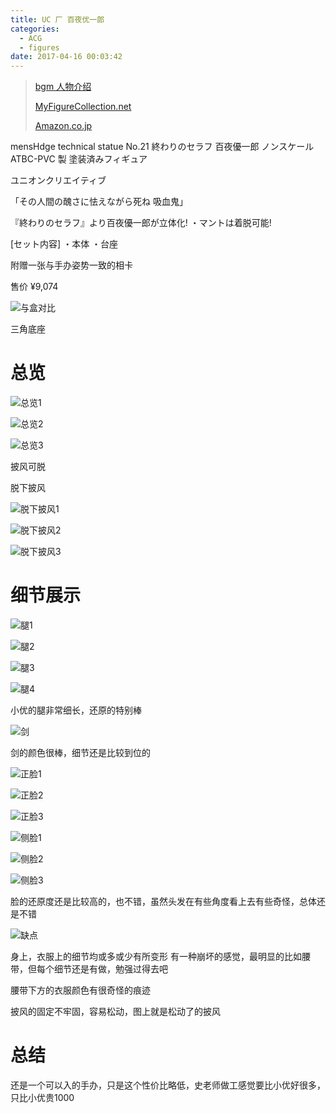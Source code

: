```yaml
---
title: UC 厂 百夜优一郎
categories:
  - ACG
  - figures
date: 2017-04-16 00:03:42
---
```


> [bgm 人物介绍](https://bgm.tv/character/28623)
> 
> [MyFigureCollection.net](http://myfigurecollection.net/item/286361)
>
> [Amazon.co.jp](https://www.amazon.co.jp/dp/B017AT19HQ)

mensHdge technical statue No.21 終わりのセラフ 百夜優一郎 ノンスケール ATBC-PVC 製 塗装済みフィギュア

ユニオンクリエイティブ

<!-- more -->

「その人間の醜さに怯えながら死ね 吸血鬼」

『終わりのセラフ』より百夜優一郎が立体化! ・マントは着脱可能!

[セット内容] ・本体 ・台座

附赠一张与手办姿势一致的相卡

售价 ¥9,074

![与盒对比](https://ooo.0o0.ooo/2017/04/15/58f2374f069b2.jpg)

三角底座

# 总览

![总览1](https://ooo.0o0.ooo/2017/04/15/58f239fe0be6b.jpg)

![总览2](https://ooo.0o0.ooo/2017/04/15/58f23a55beba4.jpg)


![总览3](https://ooo.0o0.ooo/2017/04/15/58f23ac6ce866.jpg)

披风可脱

脱下披风

![脱下披风1](https://ooo.0o0.ooo/2017/04/15/58f23ba8ebf06.jpg)

![脱下披风2](https://ooo.0o0.ooo/2017/04/15/58f23c179335b.jpg)

![脱下披风3](https://ooo.0o0.ooo/2017/04/15/58f23c369b509.jpg)




# 细节展示

![腿1](https://ooo.0o0.ooo/2017/04/15/58f24015f0a78.jpg)

![腿2](https://ooo.0o0.ooo/2017/04/15/58f240bd21aec.jpg)

![腿3](https://ooo.0o0.ooo/2017/04/16/58f24387309b9.jpg)

![腿4](https://ooo.0o0.ooo/2017/04/15/58f23ab70c206.jpg)

小优的腿非常细长，还原的特别棒

![剑](https://ooo.0o0.ooo/2017/04/15/58f2410eebc55.jpg)

剑的颜色很棒，细节还是比较到位的

![正脸1](https://ooo.0o0.ooo/2017/04/15/58f24198865cf.jpg)

![正脸2](https://ooo.0o0.ooo/2017/04/15/58f242ec38660.jpg)

![正脸3](https://ooo.0o0.ooo/2017/04/15/58f2432996026.jpg)

![侧脸1](https://ooo.0o0.ooo/2017/04/15/58f2418710169.jpg)

![侧脸2](https://ooo.0o0.ooo/2017/04/15/58f2437a5df8c.jpg)

![侧脸3](https://ooo.0o0.ooo/2017/04/15/58f24202c7096.jpg)

脸的还原度还是比较高的，也不错，虽然头发在有些角度看上去有些奇怪，总体还是不错

![缺点](https://ooo.0o0.ooo/2017/04/15/58f23c9853de4.jpg)

身上，衣服上的细节均或多或少有所变形 有一种崩坏的感觉，最明显的比如腰带，但每个细节还是有做，勉强过得去吧

腰带下方的衣服颜色有很奇怪的痕迹

披风的固定不牢固，容易松动，图上就是松动了的披风

# 总结

还是一个可以入的手办，只是这个性价比略低，史老师做工感觉要比小优好很多，只比小优贵1000
